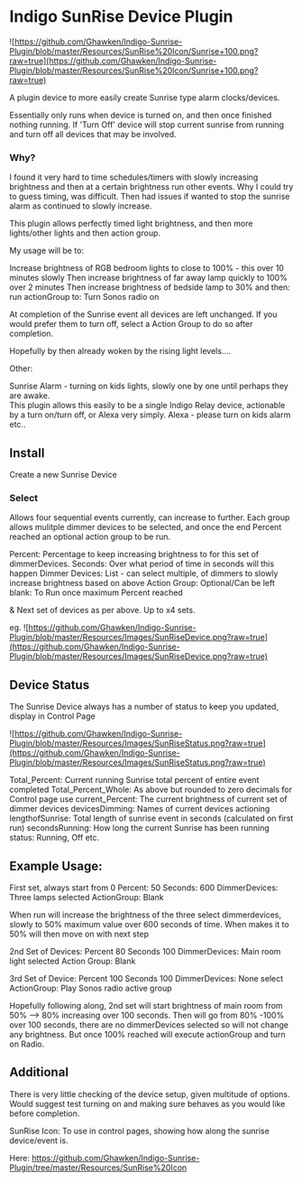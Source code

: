 # Indigo SunRise Device Plugin

![https://github.com/Ghawken/Indigo-Sunrise-Plugin/blob/master/Resources/SunRise%20Icon/Sunrise+100.png?raw=true](https://github.com/Ghawken/Indigo-Sunrise-Plugin/blob/master/Resources/SunRise%20Icon/Sunrise+100.png?raw=true)



A plugin device to more easily create Sunrise type alarm clocks/devices.

Essentially only runs when device is turned on, and then once finished nothing running.  If 'Turn Off' device will stop current sunrise from running and turn off all devices that may be involved.

### Why?

I found it very hard to time schedules/timers with slowly increasing brightness and then at a certain brightness run other events.  Why I could try to guess timing, was difficult.
Then had issues if wanted to stop the sunrise alarm as continued to slowly increase.
  
This plugin allows perfectly timed light brightness, and then more lights/other lights and then action group.

My usage will be to:

Increase brightness of RGB bedroom lights to close to 100% -  this over 10 minutes slowly
Then increase brightness of far away lamp quickly to 100% over 2 minutes
Then increase brightness of bedside lamp to 30%
and then:
run actionGroup to:
Turn Sonos radio on 

At completion of the Sunrise event all devices are left unchanged.  If you would prefer them to turn off, select a Action Group to do so after completion.

Hopefully by then already woken by the rising light levels....

Other:

Sunrise Alarm - turning on kids lights,  slowly one by one until perhaps they are awake.  
This plugin allows this easily to be a single Indigo Relay device, actionable by a turn on/turn off, or Alexa very simply.
Alexa - please turn on kids alarm etc..

## Install

Create a new Sunrise Device

### Select

Allows four sequential events currently, can increase to further.
Each group allows mulitple dimmer devices to be selected, and once the end Percent reached an optional action group to be run.


Percent: Percentage to keep increasing brightness to for this set of dimmerDevices.
Seconds:  Over what period of time in seconds will this happen
Dimmer Devices: List - can select multiple, of dimmers to slowly increase brightness based on above
Action Group: Optional/Can be left blank:  To Run once maximum Percent reached

&
Next set of devices as per above.
Up to x4 sets.

eg.
![https://github.com/Ghawken/Indigo-Sunrise-Plugin/blob/master/Resources/Images/SunRiseDevice.png?raw=true](https://github.com/Ghawken/Indigo-Sunrise-Plugin/blob/master/Resources/Images/SunRiseDevice.png?raw=true)


## Device Status

The Sunrise Device always has a number of status to keep you updated, display in Control Page

![https://github.com/Ghawken/Indigo-Sunrise-Plugin/blob/master/Resources/Images/SunRiseStatus.png?raw=true](https://github.com/Ghawken/Indigo-Sunrise-Plugin/blob/master/Resources/Images/SunRiseStatus.png?raw=true)

Total_Percent: Current running Sunrise total percent of entire event completed
Total_Percent_Whole: As above but rounded to zero decimals for Control page use
current_Percent:  The current brightness of current set of dimmer devices
devicesDimming: Names of current devices actioning
lengthofSunrise:  Total length of sunrise event in seconds  (calculated on first run)
secondsRunning:  How long the current Sunrise has been running
status: Running, Off etc.


## Example Usage:

First set, always start from 0
Percent: 50
Seconds: 600
DimmerDevices: Three lamps selected
ActionGroup: Blank

When run will increase the brightness of the three select dimmerdevices, slowly to 50% maximum value over 600 seconds of time.
When makes it to 50% will then move on with next step

2nd Set of Devices:
Percent 80
Seconds 100
DimmerDevices: Main room light selected
Action Group: Blank

3rd Set of Device:
Percent 100
Seconds 100
DimmerDevices: None select
ActionGroup: Play Sonos radio active group

Hopefully following along, 2nd set will start brightness of main room from 50% --> 80% increasing over 100 seconds.
Then will go from 80% -100% over 100 seconds, there are no dimmerDevices selected so will not change any brightness.
But once 100% reached will execute actionGroup and turn on Radio.


## Additional

There is very little checking of the device setup, given multitude of options.  
Would suggest test turning on and making sure behaves as you would like before completion.

SunRise Icon:  To use in control pages, showing how along the sunrise device/event is.

Here:
https://github.com/Ghawken/Indigo-Sunrise-Plugin/tree/master/Resources/SunRise%20Icon
